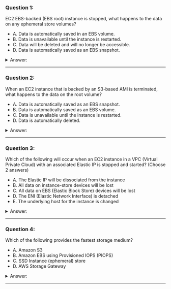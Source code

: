 ### Question 1:

EC2 EBS-backed (EBS root) instance is stopped, what happens to the data on any ephemeral store volumes?

- A. Data is automatically saved in an EBS volume.
- B. Data is unavailable until the instance is restarted.
- C. Data will be deleted and will no longer be accessible.
- D. Data is automatically saved as an EBS snapshot.

<details><summary>Answer:</summary><p>
[]

Categories:
[EC2, EBS]

Explanation:

Question 1@http://jayendrapatil.com/aws-ebs-vs-instance-store/

</p></details><hr>

### Question 2:

When an EC2 instance that is backed by an S3-based AMI is terminated, what happens to the data on the root volume?

- A. Data is automatically saved as an EBS snapshot.
- B. Data is automatically saved as an EBS volume.
- C. Data is unavailable until the instance is restarted.
- D. Data is automatically deleted.

<details><summary>Answer:</summary><p>
[]

Categories:
[S3, EC2, EBS]

Explanation:

Question 2@http://jayendrapatil.com/aws-ebs-vs-instance-store/

</p></details><hr>

### Question 3:

Which of the following will occur when an EC2 instance in a VPC (Virtual Private Cloud) with an associated Elastic IP is stopped and started? (Choose 2 answers)

- A. The Elastic IP will be dissociated from the instance
- B. All data on instance-store devices will be lost
- C. All data on EBS (Elastic Block Store) devices will be lost
- D. The ENI (Elastic Network Interface) is detached
- E. The underlying host for the instance is changed

<details><summary>Answer:</summary><p>
[]

Categories:
[EC2, EBS, VPC]

Explanation:

Question 3@http://jayendrapatil.com/aws-ebs-vs-instance-store/

</p></details><hr>

### Question 4:

Which of the following provides the fastest storage medium?

- A. Amazon S3
- B. Amazon EBS using Provisioned IOPS (PIOPS)
- C. SSD Instance (ephemeral) store
- D. AWS Storage Gateway

<details><summary>Answer:</summary><p>
[C]

Categories:
[S3, Storage Gateway, EBS]

Explanation:

Question 4@http://jayendrapatil.com/aws-ebs-vs-instance-store/

C: (SSD Instance Storage provides 100,000 IOPS on some instance types, much faster than any network-attached storage)

</p></details><hr>

